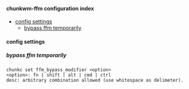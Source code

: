 #### chunkwm-ffm configuration index

* [config settings](#config-settings)
  * [bypass ffm temporarily](#bypass-ffm-temporarily)

#### config settings

##### bypass ffm temporarily

    chunkc set ffm_bypass_modifier <option>
    <option>: fn | shift | alt | cmd | ctrl
    desc: arbitrary combination allowed (use whitespace as delimeter).
